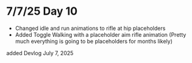 # 7/7/25 Day 10

- Changed idle and run animations to rifle at hip placeholders
- Added Toggle Walking with a placeholder aim rifle animation (Pretty much everything is going to be placeholders for months likely)

added Devlog July 7, 2025
